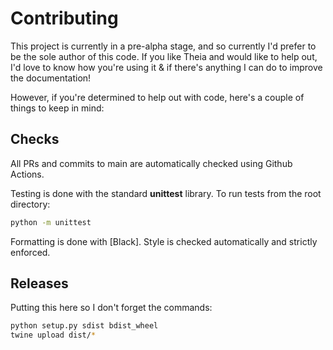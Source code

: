 # Contributing

This project is currently in a pre-alpha stage, and so currently I'd prefer to be the sole author of this code. If you like Theia and would like to help out, I'd love to know how you're using it & if there's anything I can do to improve the documentation!

However, if you're determined to help out with code, here's a couple of things to keep in mind:

## Checks

All PRs and commits to main are automatically checked using Github Actions.

Testing is done with the standard **unittest** library. To run tests from the root directory:

```bash
python -m unittest
```

Formatting is done with [Black]. Style is checked automatically and strictly enforced.

## Releases

Putting this here so I don't forget the commands:

```bash
python setup.py sdist bdist_wheel
twine upload dist/*
```
